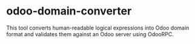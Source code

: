# odoo-domain-converter
This tool converts human-readable logical expressions into Odoo domain format and validates them against an Odoo server using OdooRPC.
